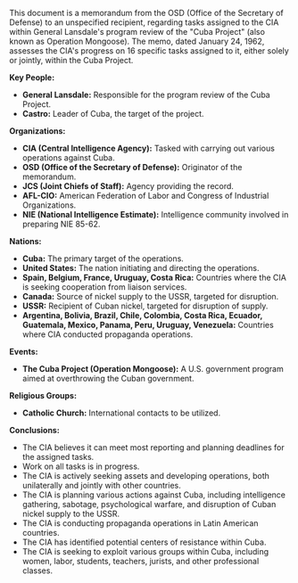 This document is a memorandum from the OSD (Office of the Secretary of Defense) to an unspecified recipient, regarding tasks assigned to the CIA within General Lansdale's program review of the "Cuba Project" (also known as Operation Mongoose). The memo, dated January 24, 1962, assesses the CIA's progress on 16 specific tasks assigned to it, either solely or jointly, within the Cuba Project.

**Key People:**

*   **General Lansdale:** Responsible for the program review of the Cuba Project.
*   **Castro:** Leader of Cuba, the target of the project.

**Organizations:**

*   **CIA (Central Intelligence Agency):** Tasked with carrying out various operations against Cuba.
*   **OSD (Office of the Secretary of Defense):** Originator of the memorandum.
*   **JCS (Joint Chiefs of Staff):** Agency providing the record.
*   **AFL-CIO:** American Federation of Labor and Congress of Industrial Organizations.
*   **NIE (National Intelligence Estimate):** Intelligence community involved in preparing NIE 85-62.

**Nations:**

*   **Cuba:** The primary target of the operations.
*   **United States:** The nation initiating and directing the operations.
*   **Spain, Belgium, France, Uruguay, Costa Rica:** Countries where the CIA is seeking cooperation from liaison services.
*   **Canada:** Source of nickel supply to the USSR, targeted for disruption.
*   **USSR:** Recipient of Cuban nickel, targeted for disruption of supply.
*   **Argentina, Bolivia, Brazil, Chile, Colombia, Costa Rica, Ecuador, Guatemala, Mexico, Panama, Peru, Uruguay, Venezuela:** Countries where CIA conducted propaganda operations.

**Events:**

*   **The Cuba Project (Operation Mongoose):** A U.S. government program aimed at overthrowing the Cuban government.

**Religious Groups:**

*   **Catholic Church:** International contacts to be utilized.

**Conclusions:**

*   The CIA believes it can meet most reporting and planning deadlines for the assigned tasks.
*   Work on all tasks is in progress.
*   The CIA is actively seeking assets and developing operations, both unilaterally and jointly with other countries.
*   The CIA is planning various actions against Cuba, including intelligence gathering, sabotage, psychological warfare, and disruption of Cuban nickel supply to the USSR.
*   The CIA is conducting propaganda operations in Latin American countries.
*   The CIA has identified potential centers of resistance within Cuba.
*   The CIA is seeking to exploit various groups within Cuba, including women, labor, students, teachers, jurists, and other professional classes.
